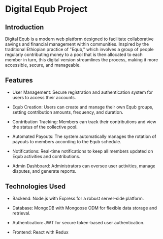 # Digital Equb Project

## Introduction

Digital Equb is a modern web platform designed to facilitate collaborative savings and financial management within communities. Inspired by the traditional Ethiopian practice of "Equb," which involves a group of people regularly contributing money to a pool that is then allocated to each member in turn, this digital version streamlines the process, making it more accessible, secure, and manageable.

## Features

- User Management: Secure registration and authentication system for users to access their accounts.

- Equb Creation: Users can create and manage their own Equb groups, setting contribution amounts, frequency, and duration.

- Contribution Tracking: Members can track their contributions and view the status of the collective pool.
- Automated Payouts: The system automatically manages the rotation of payouts to members according to the Equb schedule.

- Notifications: Real-time notifications to keep all members updated on Equb activities and contributions.

- Admin Dashboard: Administrators can oversee user activities, manage disputes, and generate reports.

## Technologies Used

- Backend: Node.js with Express for a robust server-side platform.

- Database: MongoDB with Mongoose ODM for flexible data storage and retrieval.

- Authentication: JWT for secure token-based user authentication.

- Frontend: React with Redux
